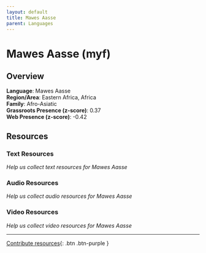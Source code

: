 ```yaml
---
layout: default
title: Mawes Aasse
parent: Languages
---
```


# Mawes Aasse (myf)

## Overview

**Language**: Mawes Aasse  
**Region/Area**: Eastern Africa, Africa  
**Family**: Afro-Asiatic  
**Grassroots Presence (z-score)**: 0.37  
**Web Presence (z-score)**: -0.42  

## Resources

### Text Resources
*Help us collect text resources for Mawes Aasse*

### Audio Resources
*Help us collect audio resources for Mawes Aasse*

### Video Resources
*Help us collect video resources for Mawes Aasse*

---

[Contribute resources](https://forms.office.com/e/1SfLJx3u1r){: .btn .btn-purple }
